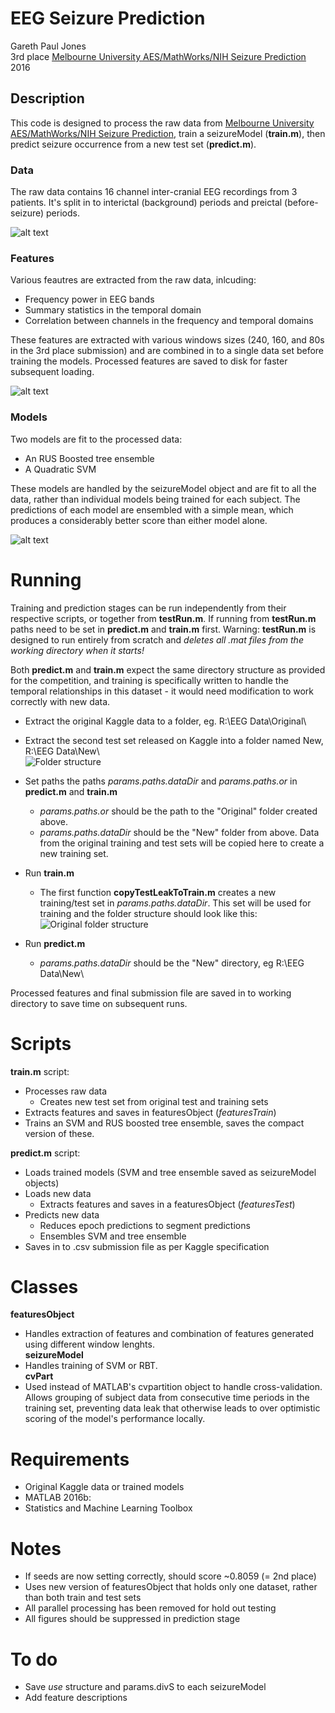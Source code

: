 # EEG Seizure Prediction
Gareth Paul Jones  
3rd place [Melbourne University AES/MathWorks/NIH Seizure Prediction](http://blog.kaggle.com/2017/01/10/seizure-prediction-competition-3rd-place-winners-interview-gareth-jones/)  
2016

## Description
This code is designed to process the raw data from [Melbourne University AES/MathWorks/NIH Seizure Prediction](https://www.kaggle.com/c/melbourne-university-seizure-prediction), train a seizureModel (**train.m**), then predict seizure occurrence from a new test set (**predict.m**).

### Data
The raw data contains 16 channel inter-cranial EEG recordings from 3 patients. It's split in to interictal (background) periods and preictal (before-seizure) periods. 

![alt text](Images/RawData.png "Logo Title Text 1")

### Features
Various feautres are extracted from the raw data, inlcuding:
  - Frequency power in EEG bands
  - Summary statistics in the temporal domain
  - Correlation between channels in the frequency and temporal domains
  
These features are extracted with various windows sizes (240, 160, and 80s in the 3rd place submission) and are combined in to a single data set before training the models. Processed features are saved to disk for faster subsequent loading.
  
![alt text](Images/FeaturesExtracted.png "Logo Title Text 1")  

### Models
Two models are fit to the processed data:
  - An RUS Boosted tree ensemble
  - A Quadratic SVM
  
These models are handled by the seizureModel object and are fit to all the data, rather than individual models being trained for each subject. The predictions of each model are ensembled with a simple mean, which produces a considerably better score than either model alone.

![alt text](Images/ModelStructure.png "Logo Title Text 1")  

# Running
Training and prediction stages can be run independently from their respective scripts, or together from **testRun.m**. If running from **testRun.m** paths need to be set in **predict.m** and **train.m** first. Warning: **testRun.m** is designed to run entirely from scratch and *deletes all .mat files from the working directory when it starts!*

Both **predict.m** and **train.m** expect the same directory structure as provided for the competition, and training is specifically written to handle the temporal relationships in this dataset - it would need modification to work correctly with new data.

 - Extract the original Kaggle data to a folder, eg. R:\EEG Data\Original\  
 - Extract the second test set released on Kaggle into a folder named New, R:\EEG Data\New\   
![Folder structure](Images/folderStructure.png "")

- Set paths the paths *params.paths.dataDir* and *params.paths.or* in **predict.m** and **train.m**
  - *params.paths.or* should be the path to the "Original" folder created above.
  - *params.paths.dataDir* should be the "New" folder from above. Data from the original training and test sets will be copied here to create a new training set.

- Run **train.m** 
  - The first function **copyTestLeakToTrain.m** creates a new training/test set in *params.paths.dataDir*. This set will be used for training and the folder structure should look like this:  
![Original folder structure](Images/folderStructure3.png "")
 
- Run **predict.m**
  - *params.paths.dataDir* should be the "New" directory, eg R:\EEG Data\New\

Processed features and final submission file are saved in to working directory to save time on subsequent runs.

# Scripts
**train.m** script:
 - Processes raw data
	- Creates new test set from original test and training sets
 - Extracts features and saves in featuresObject (*featuresTrain*)
 - Trains an SVM and RUS boosted tree ensemble, saves the compact version of these.

**predict.m** script:
 - Loads trained models (SVM and tree ensemble saved as seizureModel objects)
 - Loads new data
   - Extracts features and saves in a featuresObject (*featuresTest*) 
 - Predicts new data
   - Reduces epoch predictions to segment predictions
   - Ensembles SVM and tree ensemble
 - Saves in to .csv submission file as per Kaggle specification

# Classes
**featuresObject**
  - Handles extraction of features and combination of features generated using different window lenghts.  
**seizureModel** 
  - Handles training of SVM or RBT.  
**cvPart** 
  - Used instead of MATLAB's cvpartition object to handle cross-validation. Allows grouping of subject data from consecutive time periods in the training set, preventing data leak that otherwise leads to over optimistic scoring of the model's performance locally.

# Requirements
 - Original Kaggle data or trained models
 - MATLAB 2016b:
  - Statistics and Machine Learning Toolbox

# Notes
 - If seeds are now setting correctly, should score ~0.8059 (= 2nd place)
 - Uses new version of featuresObject that holds only one dataset, rather than both train and test sets
 - All parallel processing has been removed for hold out testing
 - All figures should be suppressed in prediction stage

# To do
 - Save *use* structure and params.divS to each seizureModel
 - Add feature descriptions
